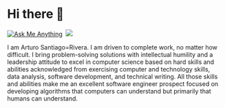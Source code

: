 # Hi there 👋

[![Ask Me Anything](https://img.shields.io/badge/Ask_me!-anything-orange.svg?style=for-the-badge&logo=gmail)](mailto:asantiago@arsari.com "I can help you!")&nbsp;&nbsp;<a id="top" href="https://www.arsari.us/blog" title="Posts about coding" target="_blank"><img src="https://img.shields.io/badge/Blog-arsari.us-lightblue.svg?style=for-the-badge&logo=blogger" /></a>

I am Arturo Santiago=Rivera. I am driven to complete work, no matter how difficult. I bring problem-solving solutions with intellectual humility and a leadership attitude to excel in computer science based on hard skills and abilities acknowledged from exercising computer and technology skills, data analysis, software development, and technical writing. All those skills and abilities make me an excellent software engineer prospect focused on developing algorithms that computers can understand but primarily that humans can understand.

<!--
**arsari/arsari** is a ✨ _special_ ✨ repository because its `README.md` (this file) appears on your GitHub profile.

Here are some ideas to get you started:

- 🔭 I’m currently working on ...
- 🌱 I’m currently learning ...
- 👯 I’m looking to collaborate on ...
- 🤔 I’m looking for help with ...
- 💬 Ask me about ...
- 📫 How to reach me: ...
- 😄 Pronouns: ...
- ⚡ Fun fact: ...
-->
